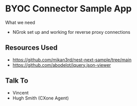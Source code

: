 # BYOC Connector Sample App

What we need

- NGrok set up and working for reverse proxy connections



## Resources Used
- https://github.com/mikan3rd/nest-next-sample/tree/main
- https://github.com/abodelot/jquery.json-viewer

## Talk To
- Vincent
- Hugh Smith (CXone Agent)
